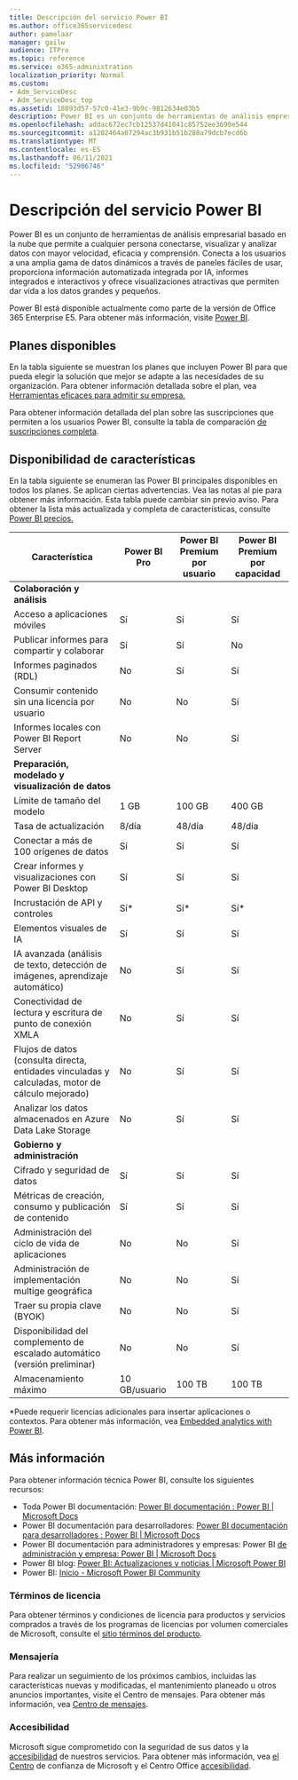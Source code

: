 ```yaml
---
title: Descripción del servicio Power BI
ms.author: office365servicedesc
author: pamelaar
manager: gailw
audience: ITPro
ms.topic: reference
ms.service: o365-administration
localization_priority: Normal
ms.custom:
- Adm_ServiceDesc
- Adm_ServiceDesc_top
ms.assetid: 18093d57-57c0-41e3-9b9c-9812634e03b5
description: Power BI es un conjunto de herramientas de análisis empresarial basado en la nube que permite a cualquier persona conectarse, visualizar y analizar datos con mayor velocidad, eficacia y comprensión. Se conecta a los usuarios a una amplia gama de datos activos a través de paneles de fácil de usar, proporciona informes interactivos y visualizaciones atractivas que aportan los datos para la vida de entrega.
ms.openlocfilehash: addac672ec7cb12537d41041c85752ee3690e544
ms.sourcegitcommit: a1202464a07294ac3b931b51b288a79dcb7ecd6b
ms.translationtype: MT
ms.contentlocale: es-ES
ms.lasthandoff: 06/11/2021
ms.locfileid: "52906746"
---
```

# <a name="power-bi-service-description"></a>Descripción del servicio Power BI

Power BI es un conjunto de herramientas de análisis empresarial basado en la nube que permite a cualquier persona conectarse, visualizar y analizar datos con mayor velocidad, eficacia y comprensión. Conecta a los usuarios a una amplia gama de datos dinámicos a través de paneles fáciles de usar, proporciona información automatizada integrada por IA, informes integrados e interactivos y ofrece visualizaciones atractivas que permiten dar vida a los datos grandes y pequeños.

Power BI está disponible actualmente como parte de la versión de Office 365 Enterprise E5. Para obtener más información, visite [Power BI](https://powerbi.microsoft.com).

## <a name="available-plans"></a>Planes disponibles

En la tabla siguiente se muestran los planes que incluyen Power BI para que pueda elegir la solución que mejor se adapte a las necesidades de su organización. Para obtener información detallada sobre el plan, vea [Herramientas eficaces para admitir su empresa.](https://www.microsoft.com/microsoft-365/enterprise/compare-office-365-plans)

Para obtener información detallada del plan sobre las suscripciones que permiten a los usuarios Power BI, consulte la tabla de comparación [de suscripciones completa](https://www.microsoft.com/microsoft-365/compare-microsoft-365-enterprise-plans).

## <a name="feature-availability"></a>Disponibilidad de características

En la tabla siguiente se enumeran las Power BI principales disponibles en todos los planes. Se aplican ciertas advertencias. Vea las notas al pie para obtener más información. Esta tabla puede cambiar sin previo aviso. Para obtener la lista más actualizada y completa de características, consulte [Power BI precios.](https://powerbi.microsoft.com/pricing/)

| Característica | Power BI Pro | Power BI Premium por usuario | Power BI Premium por capacidad |
|---------|--------------|---------------------------|-------------------------------|
| **Colaboración y análisis** | | | |
| Acceso a aplicaciones móviles | Sí | Sí | Sí |
| Publicar informes para compartir y colaborar | Sí | Sí | No |
| Informes paginados (RDL) | No | Sí | Sí |
| Consumir contenido sin una licencia por usuario | No | No | Sí |
| Informes locales con Power BI Report Server | No | No | Sí |
| **Preparación, modelado y visualización de datos** | | | |
| Límite de tamaño del modelo | 1 GB | 100 GB | 400 GB |
| Tasa de actualización | 8/día | 48/día | 48/día |
| Conectar a más de 100 orígenes de datos | Sí | Sí | Sí |
| Crear informes y visualizaciones con Power BI Desktop | Sí | Sí | Sí |
| Incrustación de API y controles | Sí* | Sí* | Sí* |
| Elementos visuales de IA | Sí | Sí | Sí |
| IA avanzada (análisis de texto, detección de imágenes, aprendizaje automático) | No | Sí | Sí |
| Conectividad de lectura y escritura de punto de conexión XMLA | No | Sí | Sí |
| Flujos de datos (consulta directa, entidades vinculadas y calculadas, motor de cálculo mejorado) | No | Sí | Sí |
| Analizar los datos almacenados en Azure Data Lake Storage | No | Sí | Sí |
| **Gobierno y administración** | | | |
| Cifrado y seguridad de datos | Sí | Sí | Sí |
| Métricas de creación, consumo y publicación de contenido | Sí | Sí | Sí |
| Administración del ciclo de vida de aplicaciones | No | No | Sí |
| Administración de implementación multige geográfica | No | No | Sí |
| Traer su propia clave (BYOK) | No | No | Sí |
| Disponibilidad del complemento de escalado automático (versión preliminar) | No | No | Sí |
| Almacenamiento máximo | 10 GB/usuario | 100 TB | 100 TB |

*Puede requerir licencias adicionales para insertar aplicaciones o contextos. Para obtener más información, vea [Embedded analytics with Power BI](/power-bi/developer/embedded/embedding).

## <a name="learn-more"></a>Más información

Para obtener información técnica Power BI, consulte los siguientes recursos:

- Toda Power BI documentación: [Power BI documentación : Power BI | Microsoft Docs](/power-bi/)
- Power BI documentación para desarrolladores: [Power BI documentación para desarrolladores : Power BI | Microsoft Docs](/power-bi/developer/)
- Power BI documentación para administradores y empresas: Power BI [de administración y empresa: Power BI | Microsoft Docs](/power-bi/admin/)
- Power BI blog: [Power BI: Actualizaciones y noticias | Microsoft Power BI](https://powerbi.microsoft.com/blog/)
- Power BI: [Inicio - Microsoft Power BI Community](https://community.powerbi.com/)

### <a name="licensing-terms"></a>Términos de licencia

Para obtener términos y condiciones de licencia para productos y servicios comprados a través de los programas de licencias por volumen comerciales de Microsoft, consulte el [sitio términos del producto](https://www.microsoft.com/licensing/terms/). 

### <a name="messaging"></a>Mensajería 

Para realizar un seguimiento de los próximos cambios, incluidas las características nuevas y modificadas, el mantenimiento planeado u otros anuncios importantes, visite el Centro de mensajes. Para obtener más información, vea [Centro de mensajes](/microsoft-365/admin/manage/message-center).

### <a name="accessibility"></a>Accesibilidad

Microsoft sigue comprometido con la seguridad de sus datos y la [accesibilidad](https://www.microsoft.com/trust-center/compliance/accessibility) de nuestros servicios. Para obtener más información, vea [el Centro](https://www.microsoft.com/trust-center) de confianza de Microsoft y el Centro Office [accesibilidad](https://support.microsoft.com/office/office-accessibility-center-resources-for-people-with-disabilities-ecab0fcf-d143-4fe8-a2ff-6cd596bddc6d).
